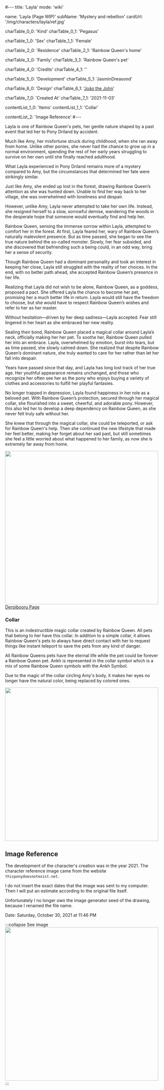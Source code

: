 #---
title: 'Layla'
mode: 'wiki'

name: 'Layla (Page WIP)'
subName: 'Mystery and rebellion'
cardUrl: '/img/characters/layla/ref.jpg'

charTable_0_0: 'Kind'
charTable_0_1: 'Pegasus'

charTable_1_0: 'Sex'
charTable_1_1: 'Female'

charTable_2_0: 'Residence'
charTable_2_1: 'Rainbow Queen's home'

charTable_3_0: 'Family'
charTable_3_1: 'Rainbow Queen's pet'

charTable_4_0: 'Credits'
charTable_4_1: ''

charTable_5_0: 'Development'
charTable_5_1: 'JasminDreasond'

charTable_6_0: 'Design'
charTable_6_1: '[João the John](https://derpibooru.org/tags/artist-colon-joaothejohn)'

charTable_7_0: 'Created At'
charTable_7_1: '2021-11-03'

contentList_1_0: 'Items'
contentList_1_1: 'Collar'

contentList_2: 'Image Reference'
#---

<span class="made-by-ai">

Layla is one of Rainbow Queen's pets, her gentle nature shaped by a past event that led her to Pony Driland by accident.

Much like Amy, her misfortune struck during childhood, when she ran away from home. Unlike other ponies, she never had the chance to grow up in a normal environment, spending the rest of her early years struggling to survive on her own until she finally reached adulthood.

What Layla experienced in Pony Driland remains more of a mystery compared to Amy, but the circumstances that determined her fate were strikingly similar.

Just like Amy, she ended up lost in the forest, drawing Rainbow Queen’s attention as she was hunted down. Unable to find her way back to her village, she was overwhelmed with loneliness and despair.

However, unlike Amy, Layla never attempted to take her own life. Instead, she resigned herself to a slow, sorrowful demise, wandering the woods in the desperate hope that someone would eventually find and help her.

Rainbow Queen, sensing the immense sorrow within Layla, attempted to comfort her in the forest. At first, Layla feared her, wary of Rainbow Queen’s naturally malevolent presence. But as time passed, she began to see the true nature behind the so-called monster. Slowly, her fear subsided, and she discovered that befriending such a being could, in an odd way, bring her a sense of security.

Though Rainbow Queen had a dominant personality and took an interest in keeping her close, Layla still struggled with the reality of her choices. In the end, with no better path ahead, she accepted Rainbow Queen’s presence in her life.

Realizing that Layla did not wish to be alone, Rainbow Queen, as a goddess, proposed a pact. She offered Layla the chance to become her pet, promising her a much better life in return. Layla would still have the freedom to choose, but she would have to respect Rainbow Queen’s wishes and refer to her as her master.

Without hesitation—driven by her deep sadness—Layla accepted. Fear still lingered in her heart as she embraced her new reality.

Sealing their bond, Rainbow Queen placed a magical collar around Layla’s neck, officially making her her pet. To soothe her, Rainbow Queen pulled her into an embrace. Layla, overwhelmed by emotion, burst into tears, but as time passed, she slowly calmed down. She realized that despite Rainbow Queen’s dominant nature, she truly wanted to care for her rather than let her fall into despair.

Years have passed since that day, and Layla has long lost track of her true age. Her youthful appearance remains unchanged, and those who recognize her often see her as the pony who enjoys buying a variety of clothes and accessories to fulfill her playful fantasies.

No longer trapped in depression, Layla found happiness in her role as a beloved pet. With Rainbow Queen’s protection, secured through her magical collar, she flourished into a sweet, cheerful, and adorable pony. However, this also led her to develop a deep dependency on Rainbow Queen, as she never felt truly safe without her.

</span>

She knew that through the magical collar, she could be teleported, or ask for Rainbow Queen's help. Then she continued the new lifestyle that made her feel better, making her forget about her sad past, but still sometimes she feel a little worried about what happened to her family, as now she is extremely far away from home.

<img src="/img/characters/layla/ref.jpg" height="500">
<a href="https://derpibooru.org/images/2737673" target="_blank">Derpibooru Page</a>

### Collar

This is an indestructible magic collar created by Rainbow Queen. All pets that belong to her have this collar. In addition to a simple collar, it allows Rainbow Queen's pets to always have direct contact with her to request things like instant teleport to save the pets from any kind of danger.

All Rainbow Queens pets have the eternal life while the pet could be forever a Rainbow Queen pet. Ankh is represented in the collar symbol which is a mix of some Rainbow Queen symbols with the Ankh Symbol.

Due to the magic of the collar circling Amy's body, it makes her eyes no longer have the natural color, being replaced by colored ones.

<img src="/img/characters/amy/wip-collar.jpg" height="500">

## Image Reference

The development of the character's creation was in the year 2021. The character reference image came from the website `thisponydoesnotexist.net`.

I do not insert the exact dates that the image was sent to my computer. Then I will put an estimate according to the original file itself.

Unfortunately I no longer own the image generator seed of the drawing, because I renamed the file name.

Date: Saturday, October 30, 2021 at 11:46 PM

:::collapse See image
<img src="/img/demo/Layla.jpg" height="500">
:::